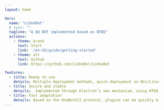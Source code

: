 ```yaml
---
layout: home

hero:
  name: "LLOneBot"
  # text: ""
  tagline: "A QQ BOT implemented based on NTQQ"
  actions:
    - theme: brand
      text: Start
      link: '/en-US/guide/getting-started'
    - theme: alt
      text: Github
      link: https://github.com/LLOneBot/LLOneBot

features:
  - title: Ready to use
    details: Multiple deployment methods, quick deployment on Win/Linux Docker/Termux and other platforms, no virtualization required, lightweight memory.
  - title: Secure and stable
    details:  Implemented through Electron’s own mechanism, using NTQQ’s own code for message sending and receiving, can be synchronized with mobile QQ login.
  - title: Fast adaptation
    details: Based on the OneBotV11 protocol, plugins can be quickly migrated to the LLOneBot platform without the need for adaptation efforts.
---
```


